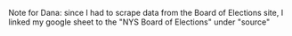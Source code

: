 Note for Dana: since I had to scrape data from the Board of Elections site, I linked my google sheet to the "NYS Board of Elections" under "source"
